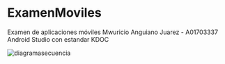 # ExamenMoviles
Examen de aplicaciones móviles
Mwuricio Anguiano Juarez - A01703337
Android Studio con estandar KDOC

![diagramasecuencia](https://github.com/user-attachments/assets/63867207-eea2-43ef-8784-ec0f273198f4)
